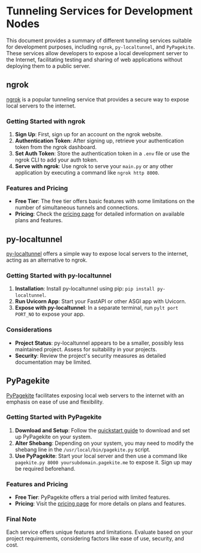 # Tunneling Services for Development Nodes

This document provides a summary of different tunneling services suitable for development purposes, including `ngrok`, `py-localtunnel`, and `PyPagekite`. These services allow developers to expose a local development server to the Internet, facilitating testing and sharing of web applications without deploying them to a public server.

## ngrok

[ngrok](https://ngrok.com/) is a popular tunneling service that provides a secure way to expose local servers to the internet. 

### Getting Started with ngrok

1. **Sign Up**: First, sign up for an account on the ngrok website.
2. **Authentication Token**: After signing up, retrieve your authentication token from the ngrok dashboard.
3. **Set Auth Token**: Store the authentication token in a `.env` file or use the ngrok CLI to add your auth token.
4. **Serve with ngrok**: Use ngrok to serve your `main.py` or any other application by executing a command like `ngrok http 8000`.

### Features and Pricing
- **Free Tier**: The free tier offers basic features with some limitations on the number of simultaneous tunnels and connections.
- **Pricing**: Check the [pricing page](https://ngrok.com/pricing) for detailed information on available plans and features.

## py-localtunnel

[py-localtunnel](https://github.com/jakbin/py-localtunnel) offers a simple way to expose local servers to the internet, acting as an alternative to ngrok.

### Getting Started with py-localtunnel

1. **Installation**: Install py-localtunnel using pip: `pip install py-localtunnel`.
2. **Run Uvicorn App**: Start your FastAPI or other ASGI app with Uvicorn.
3. **Expose with py-localtunnel**: In a separate terminal, run `pylt port PORT_NO` to expose your app.

### Considerations
- **Project Status**: py-localtunnel appears to be a smaller, possibly less maintained project. Assess for suitability in your projects.
- **Security**: Review the project's security measures as detailed documentation may be limited.

## PyPagekite

[PyPagekite](https://pagekite.net/) facilitates exposing local web servers to the internet with an emphasis on ease of use and flexibility.

### Getting Started with PyPagekite

1. **Download and Setup**: Follow the [quickstart guide](https://pagekite.net/support/quickstart/) to download and set up PyPagekite on your system.
2. **Alter Shebang**: Depending on your system, you may need to modify the shebang line in the `/usr/local/bin/pagekite.py` script.
3. **Use PyPagekite**: Start your local server and then use a command like `pagekite.py 8000 yoursubdomain.pagekite.me` to expose it. Sign up may be required beforehand.

### Features and Pricing
- **Free Tier**: PyPagekite offers a trial period with limited features.
- **Pricing**: Visit the [pricing page](https://pagekite.net/pricing/) for more details on plans and features.

### Final Note

Each service offers unique features and limitations. Evaluate based on your project requirements, considering factors like ease of use, security, and cost.
